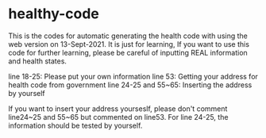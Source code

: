 # healthy-code
This is the codes for automatic generating the health code with using the web version on 13-Sept-2021. It is just for learning, If you want to use this code for further learning, please be careful of inputting REAL information and health states.

line 18-25: Please put your own information
line 53: Getting your address for health code from government
line 24-25 and 55~65: Inserting the address by yourself

If you want to insert your address yourseslf, please don't comment line24~25 and 55~65 but commented on line53.
For line 24-25, the information should be tested by yourself.
